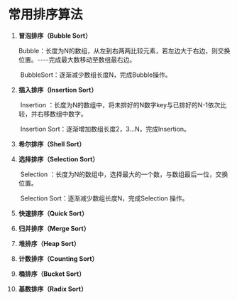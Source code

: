 # 常用排序算法

1. **冒泡排序（Bubble Sort）**

   ​	Bubble：长度为N的数组，从左到右两两比较元素，若左边大于右边，则交换位置。----完成最大数移动至数组最右边。

   ​	BubbleSort：逐渐减少数组长度N，完成Bubble操作。

2. **插入排序（Insertion Sort）**

   ​	Insertion ：长度为N的数组中，将未排好的N数字key与已排好的N-1依次比较，并右移数组中数字。

   ​	Insertion Sort：逐渐增加数组长度2，3...N，完成Insertion。

3. **希尔排序（Shell Sort）**

4. **选择排序（Selection Sort）**

   ​	Selection ：长度为N的数组中，选择最大的一个数，与数组最后一位，交换位置。

   ​	Selection Sort：逐渐减少数组长度N，完成Selection 操作。

5. **快速排序（Quick Sort）**

6. **归并排序（Merge Sort）**

   

7. **堆排序（Heap Sort）**

   

8. **计数排序（Counting Sort）**

9. **桶排序（Bucket Sort）**

10. **基数排序（Radix Sort）**